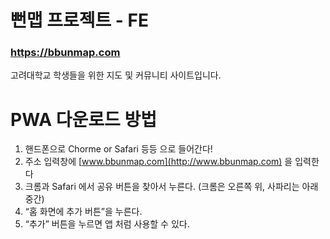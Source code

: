# 뻔맵 프로젝트 - FE

### https://bbunmap.com

고려대학교 학생들을 위한 지도 및 커뮤니티 사이트입니다.

# PWA 다운로드 방법

1. 핸드폰으로 Chorme or Safari 등등 으로 들어간다!
2. 주소 입력창에 [www.bbunmap.com](http://www.bbunmap.com) 을 입력한다
3. 크롬과 Safari 에서 공유 버튼을 찾아서 누른다. (크롬은 오른쪽 위, 사파리는 아래 중간)
4. “홈 화면에 추가 버튼”을 누른다.
5. “추가” 버튼을 누르면 앱 처럼 사용할 수 있다.
